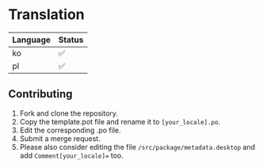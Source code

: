 # Translation

| Language | Status |
|-------|---|
| ko | ✅ |
| pl | ✅ |

## Contributing

1. Fork and clone the repository.
2. Copy the template.pot file and rename it to `[your_locale].po`.
3. Edit the corresponding .po file.
4. Submit a merge request.
5. Please also consider editing the file `/src/package/metadata.desktop` and add `Comment[your_locale]=` too.
